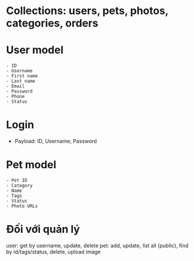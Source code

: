 # Collections: users, pets, photos, categories, orders

# User model

    - ID
    - Username
    - First name
    - Last name
    - Email
    - Password
    - Phone
    - Status

# Login

- Payload: ID, Username, Password

# Pet model

    - Pet ID
    - Category
    - Name
    - Tags
    - Status
    - Photo URLs

# Đối với quản lý

user: get by username, update, delete
pet: add, update, list all (public), find by id/tags/status, delete, upload image
